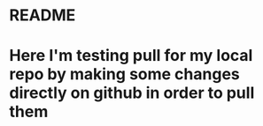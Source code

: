# README #
# Here I'm testing pull for my local repo by making some changes directly on github in order to pull them
